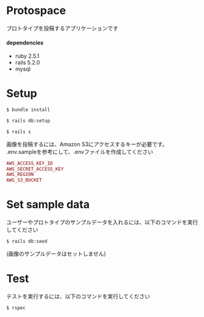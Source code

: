# Protospace

プロトタイプを投稿するアプリケーションです

#### dependencies
- ruby 2.5.1
- rails 5.2.0
- mysql

# Setup

```sh
$ bundle install

$ rails db:setup

$ rails s
```

画像を投稿するには、Amazon S3にアクセスするキーが必要です。
.env.sampleを参考にして、.envファイルを作成してください

```ruby
AWS_ACCESS_KEY_ID
AWS_SECRET_ACCESS_KEY
AWS_REGION
AWS_S3_BUCKET
```

# Set sample data
ユーザーやプロトタイプのサンプルデータを入れるには、以下のコマンドを実行してください
```sh
$ rails db:seed
```
(画像のサンプルデータはセットしません)

# Test
テストを実行するには、以下のコマンドを実行してください
```sh
$ rspec
```
